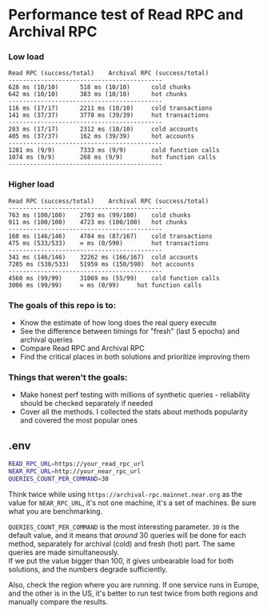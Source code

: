 # Performance test of Read RPC and Archival RPC

### Low load

```
Read RPC (success/total)	Archival RPC (success/total)
-------------------------------------------
628 ms (10/10)		518 ms (10/10)		cold chunks
642 ms (10/10)		383 ms (10/10)		hot chunks
-------------------------------------------
116 ms (17/17)		2211 ms (10/10)		cold transactions
141 ms (37/37)		3778 ms (39/39)		hot transactions
-------------------------------------------
283 ms (17/17)		2312 ms (10/10)		cold accounts
405 ms (37/37)		162 ms (39/39)		hot accounts
-------------------------------------------
1281 ms (9/9)		7333 ms (9/9)		cold function calls
1074 ms (9/9)		268 ms (9/9)		hot function calls
-------------------------------------------
```

### Higher load

```
Read RPC (success/total)	Archival RPC (success/total)
-------------------------------------------
763 ms (100/100)	2703 ms (99/100)	cold chunks
911 ms (100/100)	4723 ms (100/100)	hot chunks
-------------------------------------------
168 ms (146/146)	4784 ms (87/167)	cold transactions
475 ms (533/533)	∞ ms (0/590)		hot transactions
-------------------------------------------
341 ms (146/146)	32262 ms (166/167)	cold accounts
7285 ms (530/533)	51959 ms (150/590)	hot accounts
-------------------------------------------
4560 ms (99/99)		31069 ms (55/99)	cold function calls
3006 ms (99/99)		∞ ms (0/99)		hot function calls
```

### The goals of this repo is to:
- Know the estimate of how long does the real query execute
- See the difference between timings for "fresh" (last 5 epochs) and archival queries
- Compare Read RPC and Archival RPC
- Find the critical places in both solutions and prioritize improving them

### Things that weren't the goals:
- Make honest perf testing with millions of synthetic queries - reliability should be checked separately if needed
- Cover all the methods. I collected the stats about methods popularity and covered the most popular ones

## .env

```bash
READ_RPC_URL=https://your_read_rpc_url
NEAR_RPC_URL=http://your_near_rpc_url
QUERIES_COUNT_PER_COMMAND=30
```

Think twice while using `https://archival-rpc.mainnet.near.org` as the value for `NEAR_RPC_URL`, it's not one machine, it's a set of machines. Be sure what you are benchmarking.


`QUERIES_COUNT_PER_COMMAND` is the most interesting parameter. `30` is the default value, and it means that _around_ 30 queries will be done for each method, separately for archival (cold) and fresh (hot) part. The same queries are made simultaneously.  
If we put the value bigger than 100, it gives unbearable load for both solutions, and the numbers degrade sufficiently.

Also, check the region where you are running. If one service runs in Europe, and the other is in the US, it's better to run test twice from both regions and manually compare the results.
